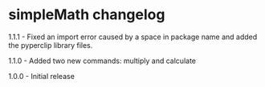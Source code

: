 # simpleMath changelog

1.1.1 - Fixed an import error caused by a space in package name and added the pyperclip library files.

1.1.0 - Added two new commands: multiply and calculate

1.0.0 - Initial release

